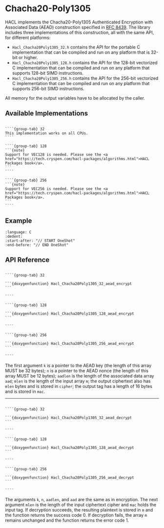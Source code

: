 # Chacha20-Poly1305

HACL implements the Chacha20-Poly1305 Authenticated Encryption with Associated Data (AEAD) construction specified in [RFC 8439].
The library includes three implementations of this construction, all with the same API, for different platforms:

* `Hacl_Chacha20Poly1305_32.h` contains the API for the portable C implementation that can be compiled and run on any platform that is 32-bit or higher.
* `Hacl_Chacha20Poly1305_128.h` contains the API for the 128-bit vectorized C implementation that can be compiled and run on any platform that supports 128-bit SIMD instructions.
* `Hacl_Chacha20Poly1305_256.h` contains the API for the 256-bit vectorized C implementation that can be compiled and run on any platform that supports 256-bit SIMD instructions.

All memory for the output variables have to be allocated by the caller.

## Available Implementations

`````{tabs}

````{group-tab} 32
This implementation works on all CPUs.
````

````{group-tab} 128
```{note}
Support for VEC128 is needed. Please see the <a href="https://tech.cryspen.com/hacl-packages/algorithms.html">HACL Packages book</a>.
```
````

````{group-tab} 256
```{note}
Support for VEC256 is needed. Please see the <a href="https://tech.cryspen.com/hacl-packages/algorithms.html">HACL Packages book</a>.
```
````
`````

## Example

```{literalinclude} ../../../../tests/chacha20poly1305.cc
:language: C
:dedent:
:start-after: "// START OneShot"
:end-before: "// END OneShot"
```

## API Reference

`````{tabs}

````{group-tab} 32

```{doxygenfunction} Hacl_Chacha20Poly1305_32_aead_encrypt
```

````

````{group-tab} 128

```{doxygenfunction} Hacl_Chacha20Poly1305_128_aead_encrypt
```

````

````{group-tab} 256

```{doxygenfunction} Hacl_Chacha20Poly1305_256_aead_encrypt
```

````
`````

The first argument `k` is a pointer to the AEAD key (the length of this array MUST be 32 bytes);
`n` is a pointer to the AEAD nonce (the length of this array MUST be 12 bytes);
`aadlen` is the length of the associated data array `aad`;
`mlen` is the length of the input array `m`;
the output ciphertext also has `mlen` bytes and is stored in `cipher`;
the output tag has a length of 16 bytes and is stored in `mac`.

-------------------------------------------------------------------------------

`````{tabs}

````{group-tab} 32

```{doxygenfunction} Hacl_Chacha20Poly1305_32_aead_decrypt
```

````

````{group-tab} 128

```{doxygenfunction} Hacl_Chacha20Poly1305_128_aead_decrypt
```

````

````{group-tab} 256

```{doxygenfunction} Hacl_Chacha20Poly1305_256_aead_decrypt
```

````
`````

The arguments `k`, `n`, `aadlen`, and `aad` are the same as in encryption.
The next argument `mlen` is the length of the input ciphertext cipher and `mac` holds the input tag.
If decryption succeeds, the resulting plaintext is stored in `m` and the function returns the success code 0.
If decryption fails, the array `m` remains unchanged and the function returns the error code 1.

[rfc 8439]: https://www.rfc-editor.org/rfc/rfc8439.html
